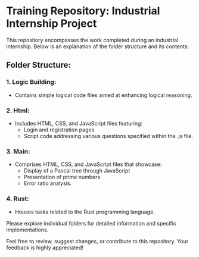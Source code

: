 # Training Repository: Industrial Internship Project

This repository encompasses the work completed during an industrial internship. Below is an explanation of the folder structure and its contents:

## Folder Structure:

### 1. Logic Building:

- Contains simple logical code files aimed at enhancing logical reasoning.

### 2. Html:

- Includes HTML, CSS, and JavaScript files featuring:
    - Login and registration pages
    - Script code addressing various questions specified within the .js file.

### 3. Main:

- Comprises HTML, CSS, and JavaScript files that showcase:
    - Display of a Pascal tree through JavaScript
    - Presentation of prime numbers
    - Error ratio analysis.

### 4. Rust:

- Houses tasks related to the Rust programming language.

Please explore individual folders for detailed information and specific implementations.

Feel free to review, suggest changes, or contribute to this repository. Your feedback is highly appreciated!